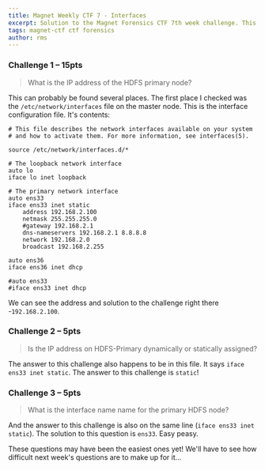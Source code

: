 ```yaml
---
title: Magnet Weekly CTF 7 - Interfaces
excerpt: Solution to the Magnet Forensics CTF 7th week challenge. This week's challenge asks some trivial questions about the Linux Hadoop image and the network interface. 
tags: magnet-ctf ctf forensics
author: rms
---
```


### Challenge 1 – 15pts

> What is the IP address of the HDFS primary node?

This can probably be found several places. The first place I checked was the `/etc/network/interfaces` file on the master node. This is the interface configuration file. It's contents:

```
# This file describes the network interfaces available on your system
# and how to activate them. For more information, see interfaces(5).

source /etc/network/interfaces.d/*

# The loopback network interface
auto lo
iface lo inet loopback

# The primary network interface
auto ens33
iface ens33 inet static
	address 192.168.2.100
	netmask 255.255.255.0
	#gateway 192.168.2.1
	dns-nameservers 192.168.2.1 8.8.8.8
	network 192.168.2.0
	broadcast 192.168.2.255

auto ens36
iface ens36 inet dhcp

#auto ens33
#iface ens33 inet dhcp
```
We can see the address and solution to the challenge right there -`192.168.2.100`. 

### Challenge 2 – 5pts

> Is the IP address on HDFS-Primary dynamically or statically assigned?

The answer to this challenge also happens to be in this file. It says `iface ens33 inet static`. The answer to this challenge is `static`!

### Challenge 3 – 5pts

> What is the interface name name for the primary HDFS node?

And the answer to this challenge is also on the same line (`iface ens33 inet static`). The solution to this question is `ens33`. Easy peasy.

These questions may have been the easiest ones yet! We'll have to see how difficult next week's questions are to make up for it...
